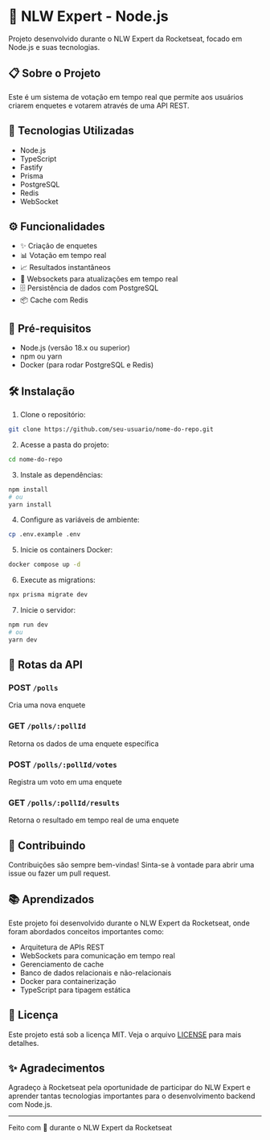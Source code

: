 # 🎯 NLW Expert - Node.js

Projeto desenvolvido durante o NLW Expert da Rocketseat, focado em Node.js e suas tecnologias.

## 📋 Sobre o Projeto

Este é um sistema de votação em tempo real que permite aos usuários criarem enquetes e votarem através de uma API REST.

## 🚀 Tecnologias Utilizadas

- Node.js
- TypeScript
- Fastify
- Prisma
- PostgreSQL
- Redis
- WebSocket

## ⚙️ Funcionalidades

- ✨ Criação de enquetes
- 📊 Votação em tempo real
- 📈 Resultados instantâneos
- 🔄 Websockets para atualizações em tempo real
- 🗄️ Persistência de dados com PostgreSQL
- 📦 Cache com Redis

## 🔧 Pré-requisitos

- Node.js (versão 18.x ou superior)
- npm ou yarn
- Docker (para rodar PostgreSQL e Redis)

## 🛠️ Instalação

1. Clone o repositório:

```bash
git clone https://github.com/seu-usuario/nome-do-repo.git
```

2. Acesse a pasta do projeto:

```bash
cd nome-do-repo
```

3. Instale as dependências:

```bash
npm install
# ou
yarn install
```

4. Configure as variáveis de ambiente:

```bash
cp .env.example .env
```

5. Inicie os containers Docker:

```bash
docker compose up -d
```

6. Execute as migrations:

```bash
npx prisma migrate dev
```

7. Inicie o servidor:

```bash
npm run dev
# ou
yarn dev
```

## 📝 Rotas da API

### POST `/polls`

Cria uma nova enquete

### GET `/polls/:pollId`

Retorna os dados de uma enquete específica

### POST `/polls/:pollId/votes`

Registra um voto em uma enquete

### GET `/polls/:pollId/results`

Retorna o resultado em tempo real de uma enquete

## 🤝 Contribuindo

Contribuições são sempre bem-vindas! Sinta-se à vontade para abrir uma issue ou fazer um pull request.

## 📚 Aprendizados

Este projeto foi desenvolvido durante o NLW Expert da Rocketseat, onde foram abordados conceitos importantes como:

- Arquitetura de APIs REST
- WebSockets para comunicação em tempo real
- Gerenciamento de cache
- Banco de dados relacionais e não-relacionais
- Docker para containerização
- TypeScript para tipagem estática

## 📄 Licença

Este projeto está sob a licença MIT. Veja o arquivo [LICENSE](LICENSE) para mais detalhes.

## ✨ Agradecimentos

Agradeço à Rocketseat pela oportunidade de participar do NLW Expert e aprender tantas tecnologias importantes para o desenvolvimento backend com Node.js.

---

Feito com 💜 durante o NLW Expert da Rocketseat
